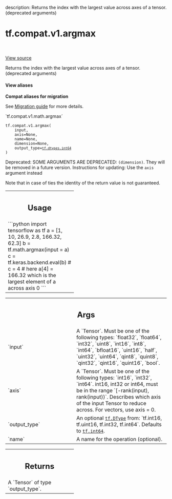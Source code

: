description: Returns the index with the largest value across axes of a tensor. (deprecated arguments)

<div itemscope itemtype="http://developers.google.com/ReferenceObject">
<meta itemprop="name" content="tf.compat.v1.argmax" />
<meta itemprop="path" content="Stable" />
</div>

# tf.compat.v1.argmax

<!-- Insert buttons and diff -->

<table class="tfo-notebook-buttons tfo-api nocontent" align="left">

</table>

<a target="_blank" class="external" href="/code/stable/tensorflow/python/ops/math_ops.py">View source</a>



Returns the index with the largest value across axes of a tensor. (deprecated arguments)


<section class="expandable">
  <h4 class="showalways">View aliases</h4>
  <p>
<b>Compat aliases for migration</b>
<p>See
<a href="https://www.tensorflow.org/guide/migrate">Migration guide</a> for
more details.</p>
<p>`tf.compat.v1.math.argmax`</p>
</p>
</section>

<pre class="devsite-click-to-copy prettyprint lang-py tfo-signature-link">
<code>tf.compat.v1.argmax(
    input,
    axis=None,
    name=None,
    dimension=None,
    output_type=<a href="../../../tf/dtypes.md#int64"><code>tf.dtypes.int64</code></a>
)
</code></pre>



<!-- Placeholder for "Used in" -->

Deprecated: SOME ARGUMENTS ARE DEPRECATED: `(dimension)`. They will be removed in a future version.
Instructions for updating:
Use the `axis` argument instead

Note that in case of ties the identity of the return value is not guaranteed.

<!-- Tabular view -->
 <table class="responsive fixed orange">
<colgroup><col width="214px"><col></colgroup>
<tr><th colspan="2"><h2 class="add-link">Usage</h2></th></tr>
<tr class="alt">
<td colspan="2">
```python
import tensorflow as tf
a = [1, 10, 26.9, 2.8, 166.32, 62.3]
b = tf.math.argmax(input = a)
c = tf.keras.backend.eval(b)
# c = 4
# here a[4] = 166.32 which is the largest element of a across axis 0
```
</td>
</tr>

</table>



<!-- Tabular view -->
 <table class="responsive fixed orange">
<colgroup><col width="214px"><col></colgroup>
<tr><th colspan="2"><h2 class="add-link">Args</h2></th></tr>

<tr>
<td>
`input`<a id="input"></a>
</td>
<td>
A `Tensor`. Must be one of the following types: `float32`, `float64`, `int32`, `uint8`, `int16`, `int8`, `int64`, `bfloat16`, `uint16`, `half`, `uint32`, `uint64`, `qint8`, `quint8`, `qint32`, `qint16`, `quint16`, `bool`.
</td>
</tr><tr>
<td>
`axis`<a id="axis"></a>
</td>
<td>
A `Tensor`. Must be one of the following types: `int16`, `int32`, `int64`.
int16, int32 or int64, must be in the range `[-rank(input), rank(input))`.
Describes which axis of the input Tensor to reduce across. For vectors,
use axis = 0.
</td>
</tr><tr>
<td>
`output_type`<a id="output_type"></a>
</td>
<td>
An optional <a href="../../../tf/dtypes/DType.md"><code>tf.DType</code></a> from: `tf.int16, tf.uint16, tf.int32, tf.int64`. Defaults to <a href="../../../tf.md#int64"><code>tf.int64</code></a>.
</td>
</tr><tr>
<td>
`name`<a id="name"></a>
</td>
<td>
A name for the operation (optional).
</td>
</tr>
</table>



<!-- Tabular view -->
 <table class="responsive fixed orange">
<colgroup><col width="214px"><col></colgroup>
<tr><th colspan="2"><h2 class="add-link">Returns</h2></th></tr>
<tr class="alt">
<td colspan="2">
A `Tensor` of type `output_type`.
</td>
</tr>

</table>

